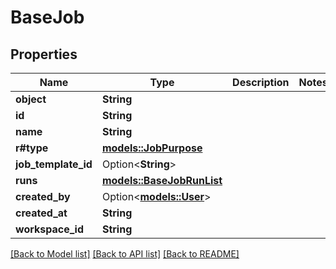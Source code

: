 # BaseJob

## Properties

Name | Type | Description | Notes
------------ | ------------- | ------------- | -------------
**object** | **String** |  | 
**id** | **String** |  | 
**name** | **String** |  | 
**r#type** | [**models::JobPurpose**](JobPurpose.md) |  | 
**job_template_id** | Option<**String**> |  | 
**runs** | [**models::BaseJobRunList**](BaseJobRunList.md) |  | 
**created_by** | Option<[**models::User**](User.md)> |  | 
**created_at** | **String** |  | 
**workspace_id** | **String** |  | 

[[Back to Model list]](../README.md#documentation-for-models) [[Back to API list]](../README.md#documentation-for-api-endpoints) [[Back to README]](../README.md)


